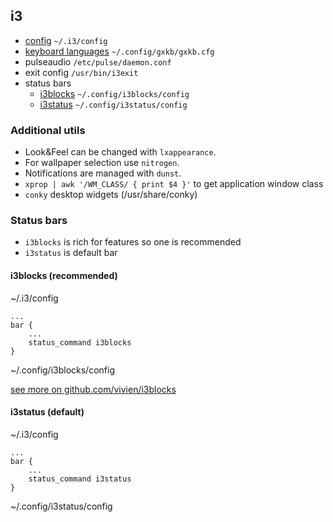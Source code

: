 ## i3

- [config](i3_config) `~/.i3/config`  
- [keyboard languages](gxkb.cfg) `~/.config/gxkb/gxkb.cfg `  
- pulseaudio `/etc/pulse/daemon.conf`      
- exit config `/usr/bin/i3exit`  
- status bars  
    + [i3blocks](i3blocks_config) `~/.config/i3blocks/config`
    + [i3status](i3status_config) `~/.config/i3status/config`    
    
### Additional utils

- Look&Feel can be changed with `lxappearance`.
- For wallpaper selection use `nitrogen`.
- Notifications are managed with `dunst`.
- `xprop | awk '/WM_CLASS/ { print $4 }'` to get application window class
- `conky` desktop widgets (/usr/share/conky)

### Status bars

- `i3blocks` is rich for features so one is recommended
- `i3status` is default bar

#### i3blocks (recommended)

~/.i3/config

    ...
    bar {
        ...
    	status_command i3blocks
    }
    
~/.config/i3blocks/config

[see more on github.com/vivien/i3blocks](https://github.com/vivien/i3blocks)

#### i3status (default)

~/.i3/config

    ...
    bar {
        ...
    	status_command i3status
    }
    
~/.config/i3status/config
